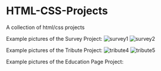 # HTML-CSS-Projects
A collection of html/css projects

Example pictures of the Survey Project:
![survey1](https://github.com/redohrm/HTML-CSS-Projects/assets/149263840/187c7917-6c9c-4114-a7fe-bebe3ab21f69)
![survey2](https://github.com/redohrm/HTML-CSS-Projects/assets/149263840/dc87412b-8eed-4a08-8da0-f71fc6bc6d58)

Example pictures of the Tribute Project:
![tribute4](https://github.com/redohrm/HTML-CSS-Projects/assets/149263840/d3f31dac-879f-4ff4-bcab-4eda9a0effd2)
![tribute5](https://github.com/redohrm/HTML-CSS-Projects/assets/149263840/a62ab889-97b9-43e4-ab10-118545215521)

Example pictures of the Education Page Project:
